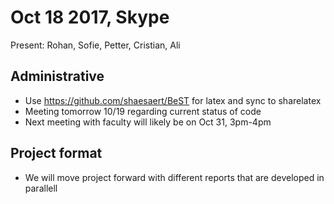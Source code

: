  # Oct 18 2017, Skype

Present: Rohan, Sofie, Petter, Cristian, Ali

## Administrative

 - Use https://github.com/shaesaert/BeST for latex and sync to sharelatex
 - Meeting tomorrow 10/19 regarding current status of code
 - Next meeting with faculty will likely be on Oct 31, 3pm-4pm

## Project format

 - We will move project forward with different reports that are developed in parallell